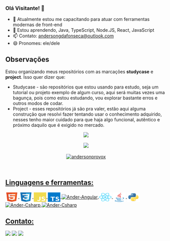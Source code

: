 ### Olá Visitante! 👋

- 🔭 Atualmente estou me capacitando para atuar com ferramentas modernas de front-end
- 🌱 Estou aprendendo, Java, TypeScript, Node.JS, React, JavaScript
- 📫 Contato: andersongdafonseca@outlook.com
- 😄 Pronomes: ele/dele
## Observações
Estou organizando meus repositórios com as marcações **studycase** e **project**.
Isso quer dizer que:
- Studycase - são repositórios que estou usando para estudo, seja um tutorial ou projeto exemplo de algum curso, aqui será muitas vezes uma bagunça, pois como estou estudando, vou explorar bastante erros e outros modos de codar. 
- Project - esses repositórios já são pra valer, estão aqui alguma construção que resolvi fazer tentando usar o conhecimento adquirido, nesses tenho maior cuidado para que haja algo funcional, autêntico e próximo daquilo que é exigido no mercado.

<div align="center">
  <a href="https://github.com/andersonprovox">
  <img height="200em" src="https://github-readme-stats.vercel.app/api?username=andersonprovox&show_icons=true&theme=gruvbox&include_all_commits=true&count_private=true"/>
  <p>
  <img height="240em" src="https://github-readme-stats.vercel.app/api/top-langs/?username=andersonprovox&layout=compact&langs_count=10&theme=gruvbox"/>
  </p>
    <p><img align="center" src="https://github-readme-streak-stats.herokuapp.com/?user=andersonprovox&" alt="andersonprovox" /></p>
</div>

<div style="display: inline_block"><br>
  <h2>Linguagens e ferramentas:</h2>
  <img align="center" alt="Ander-HTML" height="30" width="40" src="https://raw.githubusercontent.com/devicons/devicon/master/icons/html5/html5-original.svg">
  <img align="center" alt="Ander-CSS" height="30" width="40" src="https://raw.githubusercontent.com/devicons/devicon/master/icons/css3/css3-original.svg">
  <img align="center" alt="Ander-Js" height="30" width="40" src="https://raw.githubusercontent.com/devicons/devicon/master/icons/javascript/javascript-plain.svg">
  <img align="center" alt="Ander-Ts" height="30" width="40" src="https://raw.githubusercontent.com/devicons/devicon/master/icons/typescript/typescript-plain.svg">
  <img align="center" alt="Ander-Angular" height="30" width="40" src="https://cdn.jsdelivr.net/gh/devicons/devicon/icons/angularjs/angularjs-original.svg" />
  <img align="center" alt="Ander-React" height="30" width="40" src="https://raw.githubusercontent.com/devicons/devicon/master/icons/react/react-original.svg">
  <img align="center" alt="Ander-HTML" height="30" width="40" src="https://raw.githubusercontent.com/devicons/devicon/master/icons/java/java-original.svg"> 
  <img align="center" alt="Ander-Python" height="30" width="40" src="https://raw.githubusercontent.com/devicons/devicon/master/icons/python/python-original.svg">
  <img align="center" alt="Ander-Csharp" height="30" width="40" src="https://cdn.jsdelivr.net/gh/devicons/devicon/icons/linux/linux-plain.svg">
  <img align="center" alt="Ander-Csharp" height="30" width="40" src="https://cdn.jsdelivr.net/gh/devicons/devicon/icons/ubuntu/ubuntu-plain.svg">
  
</div>
  
  ##
  
<div>
    <h2>Contato:</h2>
  
  <a href="https://instagram.com/andersonprovox" target="_blank"><img src="https://img.shields.io/badge/-Instagram-%23E4405F?style=for-the-badge&logo=instagram&logoColor=white" target="_blank"></a> 
  <a href = "mailto:andersongdafonseca@outlook.com"><img src="https://img.shields.io/badge/Microsoft_Outlook-0078D4?style=for-the-badge&logo=microsoft-outlook&logoColor=white" target="_blank"></a>
  <a href="https://www.linkedin.com/in/anderson-fonseca" target="_blank"><img src="https://img.shields.io/badge/-LinkedIn-%230077B5?style=for-the-badge&logo=linkedin&logoColor=white" target="_blank"></a>
 
 
 
</div>
